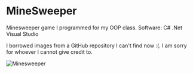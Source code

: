 # MineSweeper
Minesweeper game I programmed for my OOP class.
Software: C# .Net Visual Studio

I borrowed images from a GitHub repository I can't find now :(. I am sorry for whoever I cannot give credit to.

![Minesweeper](https://github.com/TheChouzanOne/MineSweeper/MineSweeper.png "Minesweeper")
